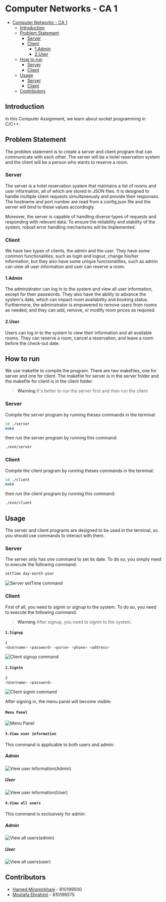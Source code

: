 # Computer Networks - CA 1

- [Computer Networks - CA 1](#computer-networks---ca-1)
    - [Introduction](#introduction)
    - [Problem Statement](#problem-statement)
        - [Server](#server)
        - [Client](#client)
            - [1.Admin](#1admin)
            - [2.User](#2user)
    - [How to run](#how-to-run)
        - [Server](#server-1)
        - [Client](#client-1)
    - [Usage](#usage)
        - [Server](#server-2)
        - [Client](#client-2)
    - [Contributors](#contributors)


## Introduction
In this Computer Assignment, we learn about socket programming in C/C++.<br>

## Problem Statement
The problem statement is to create a server and client program that can communicate with each other. The server will be a hotel reservation system and the client will be a person who wants to reserve a room.

### Server
The server is a hotel reservation system that maintains a list of rooms and user information, all of which are stored in JSON files. It is designed to handle multiple client requests simultaneously and provide their responses. The hostname and port number are read from a config.json file and the server will bind to these values accordingly.

Moreover, the server is capable of handling diverse types of requests and responding with relevant data. To ensure the reliability and stability of the system, robust error handling mechanisms will be implemented.

### Client
We have two types of clients, the admin and the user. They have some common functionalities, such as login and logout, change his/her information, but they also have some unique functionalities, such as admin can view all user information and user can reserve a room.

#### 1.Admin
The administrator can log in to the system and view all user information, except for their passwords. They also have the ability to advance the system's date, which can impact room availability and booking status. Furthermore, the administrator is empowered to remove users from rooms as needed, and they can add, remove, or modify room prices as required.

#### 2.User
Users can log in to the system to view their information and all available rooms. They can reserve a room, cancel a reservation, and leave a room before the check-out date.

## How to run
We use makefile to compile the program. There are two makefiles, one for server and one for client. The makefile for server is in the server folder and the makefile for client is in the client folder.


> **Warning**
> It's better to run the server first and then run the client

### Server
Compile the server program by running theses commands in the terminal:
```bash
cd ./server
make
```
then run the server program by running this command:
```bash
./exe/server
```

### Client
Compile the client program by running theses commands in the terminal:
```bash
cd ./client
make
```
then run the client program by running this command:
```bash
./exe/client
```

## Usage
The server and client programs are designed to be used in the terminal, so you should use commands to interact with them.


### Server
The server only has one command to set its date. To do so, you simply need to execute the following command:
```bash
setTime day-month-year
```
![Server setTime command](./Pictures_README/00_SetTime.png "Server setTime command")


### Client

First of all, you need to signin or signup to the system. To do so, you need to execute the following command:
> **Warning**
> After signup, you need to signin to the system.

#### `1.Signup`
```bash
1
<Username> <password> <purse> <phone> <address>
```
![Client signup command](./Pictures_README/01_Signup.png "Client signup command")


#### `2.Signin`
```bash
2
<Username> <password>
```
![Client signin command](./Pictures_README/01_Signin.png "Client signin command")


After signing in, the menu panel will become visible:
#### `Menu Panel`
![Menu Panel](./Pictures_README/02_MenuPanel.png "Menu Panel")


#### `3.View user information`
This command is applicable to both users and admin:
##### Admin
![View user information(Admin)](./Pictures_README/03_admin.png "View user information(Admin)")

##### User
![View user information(User)](./Pictures_README/03_user.png "View user information(User)")


#### `4.View all users`
This command is exclusively for admin:
##### Admin
![View all users(admin)](./Pictures_README/04_admin.png "View all users(admin)")

##### User
![View all users(user)](./Pictures_README/04_user.png "View all users(user)")

## Contributors
- [Hamed Miramirkhani](https://github.com/HamedMiramirkhani) - 810199500
- [Mostafa Ebrahimi](https://github.com/Ebrahimi-Mostafa) - 810199575